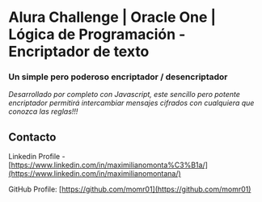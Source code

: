 # Alura Challenge | Oracle One | Lógica de Programación - Encriptador de texto

### Un simple pero poderoso encriptador / desencriptador

_Desarrollado por completo con Javascript, este sencillo pero potente encriptador permitirá intercambiar mensajes cifrados con cualquiera que conozca las reglas!!!_


<!-- CONTACT -->
## Contacto

Linkedin Profile - [https://www.linkedin.com/in/maximilianomonta%C3%B1a/](https://www.linkedin.com/in/maximilianomontana/)

GitHub Profile: [https://github.com/momr01](https://github.com/momr01)
